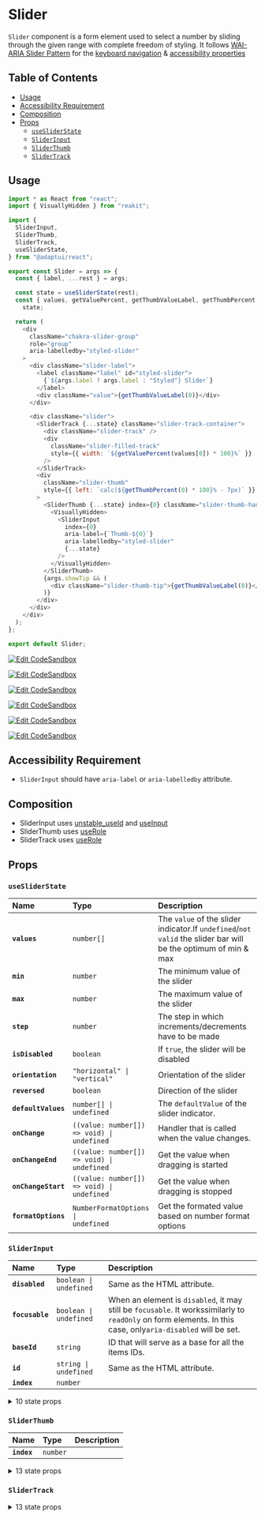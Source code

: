 # Slider

`Slider` component is a form element used to select a number by sliding through
the given range with complete freedom of styling. It follows
[WAI-ARIA Slider Pattern](https://www.w3.org/TR/wai-aria-practices-1.2/#slider)
for the
[keyboard navigation](https://www.w3.org/TR/wai-aria-practices-1.2/#slider_kbd_interaction)
&
[accessibility properties](https://www.w3.org/TR/wai-aria-practices-1.2/#slider_roles_states_props)

## Table of Contents

- [Usage](#usage)
- [Accessibility Requirement](#accessibility-requirement)
- [Composition](#composition)
- [Props](#props)
  - [`useSliderState`](#usesliderstate)
  - [`SliderInput`](#sliderinput)
  - [`SliderThumb`](#sliderthumb)
  - [`SliderTrack`](#slidertrack)

## Usage

```js
import * as React from "react";
import { VisuallyHidden } from "reakit";

import {
  SliderInput,
  SliderThumb,
  SliderTrack,
  useSliderState,
} from "@adaptui/react";

export const Slider = args => {
  const { label, ...rest } = args;

  const state = useSliderState(rest);
  const { values, getValuePercent, getThumbValueLabel, getThumbPercent } =
    state;

  return (
    <div
      className="chakra-slider-group"
      role="group"
      aria-labelledby="styled-slider"
    >
      <div className="slider-label">
        <label className="label" id="styled-slider">
          {`${args.label ? args.label : "Styled"} Slider`}
        </label>
        <div className="value">{getThumbValueLabel(0)}</div>
      </div>

      <div className="slider">
        <SliderTrack {...state} className="slider-track-container">
          <div className="slider-track" />
          <div
            className="slider-filled-track"
            style={{ width: `${getValuePercent(values[0]) * 100}%` }}
          />
        </SliderTrack>
        <div
          className="slider-thumb"
          style={{ left: `calc(${getThumbPercent(0) * 100}% - 7px)` }}
        >
          <SliderThumb {...state} index={0} className="slider-thumb-handle">
            <VisuallyHidden>
              <SliderInput
                index={0}
                aria-label={`Thumb-${0}`}
                aria-labelledby="styled-slider"
                {...state}
              />
            </VisuallyHidden>
          </SliderThumb>
          {args.showTip && (
            <div className="slider-thumb-tip">{getThumbValueLabel(0)}</div>
          )}
        </div>
      </div>
    </div>
  );
};

export default Slider;
```

[![Edit CodeSandbox](https://img.shields.io/badge/Single%20Slider-Open%20On%20CodeSandbox-%230971f1?style=for-the-badge&logo=codesandbox&labelColor=151515)](https://codesandbox.io/s/wqe8x)

[![Edit CodeSandbox](https://img.shields.io/badge/Single%20Origin%20Slider-Open%20On%20CodeSandbox-%230971f1?style=for-the-badge&logo=codesandbox&labelColor=151515)](https://codesandbox.io/s/myoqv)

[![Edit CodeSandbox](https://img.shields.io/badge/Single%20Reversed%20Slider-Open%20On%20CodeSandbox-%230971f1?style=for-the-badge&logo=codesandbox&labelColor=151515)](https://codesandbox.io/s/jv5dw)

[![Edit CodeSandbox](https://img.shields.io/badge/Single%20Vertical%20Slider-Open%20On%20CodeSandbox-%230971f1?style=for-the-badge&logo=codesandbox&labelColor=151515)](https://codesandbox.io/s/gph2l)

[![Edit CodeSandbox](https://img.shields.io/badge/Range%20Slider-Open%20On%20CodeSandbox-%230971f1?style=for-the-badge&logo=codesandbox&labelColor=151515)](https://codesandbox.io/s/d02dk)

[![Edit CodeSandbox](https://img.shields.io/badge/Multi%20Slider-Open%20On%20CodeSandbox-%230971f1?style=for-the-badge&logo=codesandbox&labelColor=151515)](https://codesandbox.io/s/0rvot)

## Accessibility Requirement

- `SliderInput` should have `aria-label` or `aria-labelledby` attribute.

## Composition

- SliderInput uses [unstable_useId](https://reakit.io/docs/id) and
  [useInput](https://reakit.io/docs/input/)
- SliderThumb uses [useRole](https://reakit.io/docs/role)
- SliderTrack uses [useRole](https://reakit.io/docs/role)

## Props

### `useSliderState`

| Name                | Type                                                      | Description                                                                                                    |
| :------------------ | :-------------------------------------------------------- | :------------------------------------------------------------------------------------------------------------- |
| **`values`**        | <code>number[]</code>                                     | The `value` of the slider indicator.If `undefined`/`not valid` the slider bar will be the optimum of min & max |
| **`min`**           | <code>number</code>                                       | The minimum value of the slider                                                                                |
| **`max`**           | <code>number</code>                                       | The maximum value of the slider                                                                                |
| **`step`**          | <code>number</code>                                       | The step in which increments/decrements have to be made                                                        |
| **`isDisabled`**    | <code>boolean</code>                                      | If `true`, the slider will be disabled                                                                         |
| **`orientation`**   | <code>&#34;horizontal&#34; \| &#34;vertical&#34;</code>   | Orientation of the slider                                                                                      |
| **`reversed`**      | <code>boolean</code>                                      | Direction of the slider                                                                                        |
| **`defaultValues`** | <code>number[] \| undefined</code>                        | The `defaultValue` of the slider indicator.                                                                    |
| **`onChange`**      | <code>((value: number[]) =&#62; void) \| undefined</code> | Handler that is called when the value changes.                                                                 |
| **`onChangeEnd`**   | <code>((value: number[]) =&#62; void) \| undefined</code> | Get the value when dragging is started                                                                         |
| **`onChangeStart`** | <code>((value: number[]) =&#62; void) \| undefined</code> | Get the value when dragging is stopped                                                                         |
| **`formatOptions`** | <code>NumberFormatOptions \| undefined</code>             | Get the formated value based on number format options                                                          |

### `SliderInput`

| Name            | Type                              | Description                                                                                                                                                  |
| :-------------- | :-------------------------------- | :----------------------------------------------------------------------------------------------------------------------------------------------------------- |
| **`disabled`**  | <code>boolean \| undefined</code> | Same as the HTML attribute.                                                                                                                                  |
| **`focusable`** | <code>boolean \| undefined</code> | When an element is `disabled`, it may still be `focusable`. It workssimilarly to `readOnly` on form elements. In this case, only`aria-disabled` will be set. |
| **`baseId`**    | <code>string</code>               | ID that will serve as a base for all the items IDs.                                                                                                          |
| **`id`**        | <code>string \| undefined</code>  | Same as the HTML attribute.                                                                                                                                  |
| **`index`**     | <code>number</code>               |                                                                                                                                                              |

<details><summary>10 state props</summary>
> These props are returned by the state hook. You can spread them into this component (`{...state}`) or pass them separately. You can also provide these props from your own state logic.

| Name                     | Type                                                    | Description                                                                                       |
| :----------------------- | :------------------------------------------------------ | :------------------------------------------------------------------------------------------------ |
| **`step`**               | <code>number</code>                                     | The step in which increments/decrements have to be made                                           |
| **`isDisabled`**         | <code>boolean</code>                                    | If `true`, the slider will be disabled                                                            |
| **`orientation`**        | <code>&#34;horizontal&#34; \| &#34;vertical&#34;</code> | Orientation of the slider                                                                         |
| **`getThumbMinValue`**   | <code>(index: number) =&#62; number</code>              | Returns the min values for the index                                                              |
| **`getThumbMaxValue`**   | <code>(index: number) =&#62; number</code>              | Returns the max values for the index                                                              |
| **`getThumbValueLabel`** | <code>(index: number) =&#62; string</code>              | Returns the formatted thumb value based on it's index                                             |
| **`registerInput`**      | <code>(item: Item) =&#62; void</code>                   | Register the inputs on mount                                                                      |
| **`unregisterInput`**    | <code>(id: string) =&#62; void</code>                   | Unregister the inputs on mount                                                                    |
| **`setFocusedThumb`**    | <code>(index: number \| undefined) =&#62; void</code>   | Set currently Focused Thumb                                                                       |
| **`setThumbValue`**      | <code>(index: number, value: number) =&#62; void</code> | Sets value for thumb. The actually value set will be clamped androunded according to min/max/step |

</details>

### `SliderThumb`

| Name        | Type                | Description |
| :---------- | :------------------ | :---------- |
| **`index`** | <code>number</code> |             |

<details><summary>13 state props</summary>
> These props are returned by the state hook. You can spread them into this component (`{...state}`) or pass them separately. You can also provide these props from your own state logic.

| Name                   | Type                                                        | Description                                                                                       |
| :--------------------- | :---------------------------------------------------------- | :------------------------------------------------------------------------------------------------ |
| **`step`**             | <code>number</code>                                         | The step in which increments/decrements have to be made                                           |
| **`isDisabled`**       | <code>boolean</code>                                        | If `true`, the slider will be disabled                                                            |
| **`orientation`**      | <code>&#34;horizontal&#34; \| &#34;vertical&#34;</code>     | Orientation of the slider                                                                         |
| **`reversed`**         | <code>boolean</code>                                        | Direction of the slider                                                                           |
| **`trackRef`**         | <code>RefObject&#60;HTMLElement \| null&#62;</code>         | The track slider element.                                                                         |
| **`focusedThumb`**     | <code>number \| undefined</code>                            | Currently focused thumb                                                                           |
| **`getThumbValue`**    | <code>(index: number) =&#62; number</code>                  | Get Thumb value based on its index                                                                |
| **`getThumbPercent`**  | <code>(index: number) =&#62; number</code>                  | Returns the value offset as a percentage from 0 to 1.                                             |
| **`inputs`**           | <code>Item[]</code>                                         | Get all the inputs in the DOM                                                                     |
| **`setThumbValue`**    | <code>(index: number, value: number) =&#62; void</code>     | Sets value for thumb. The actually value set will be clamped androunded according to min/max/step |
| **`setThumbEditable`** | <code>(index: number, editable: boolean) =&#62; void</code> | Set true if the thumb registered is editable                                                      |
| **`setThumbDragging`** | <code>(index: number, dragging: boolean) =&#62; void</code> | set dragging true if the thumb registered is being currently dragged                              |
| **`setThumbPercent`**  | <code>(index: number, percent: number) =&#62; void</code>   | Sets value for thumb by percent offset (between 0 and 1)                                          |

</details>

### `SliderTrack`

<details><summary>13 state props</summary>
> These props are returned by the state hook. You can spread them into this component (`{...state}`) or pass them separately. You can also provide these props from your own state logic.

| Name                   | Type                                                        | Description                                                                                                    |
| :--------------------- | :---------------------------------------------------------- | :------------------------------------------------------------------------------------------------------------- |
| **`values`**           | <code>number[]</code>                                       | The `value` of the slider indicator.If `undefined`/`not valid` the slider bar will be the optimum of min & max |
| **`isDisabled`**       | <code>boolean</code>                                        | If `true`, the slider will be disabled                                                                         |
| **`orientation`**      | <code>&#34;horizontal&#34; \| &#34;vertical&#34;</code>     | Orientation of the slider                                                                                      |
| **`reversed`**         | <code>boolean</code>                                        | Direction of the slider                                                                                        |
| **`trackRef`**         | <code>RefObject&#60;HTMLElement \| null&#62;</code>         | The track slider element.                                                                                      |
| **`getThumbPercent`**  | <code>(index: number) =&#62; number</code>                  | Returns the value offset as a percentage from 0 to 1.                                                          |
| **`getPercentValue`**  | <code>(percent: number) =&#62; number</code>                | Converts a percent along track (between 0 and 1) to the corresponding value                                    |
| **`isThumbEditable`**  | <code>(index: number) =&#62; boolean</code>                 | Get editableThumb based on the index                                                                           |
| **`isThumbDragging`**  | <code>(index: number) =&#62; boolean</code>                 | Whether a specific index is being dragged                                                                      |
| **`setFocusedThumb`**  | <code>(index: number \| undefined) =&#62; void</code>       | Set currently Focused Thumb                                                                                    |
| **`setThumbValue`**    | <code>(index: number, value: number) =&#62; void</code>     | Sets value for thumb. The actually value set will be clamped androunded according to min/max/step              |
| **`setThumbDragging`** | <code>(index: number, dragging: boolean) =&#62; void</code> | set dragging true if the thumb registered is being currently dragged                                           |
| **`setThumbPercent`**  | <code>(index: number, percent: number) =&#62; void</code>   | Sets value for thumb by percent offset (between 0 and 1)                                                       |

</details>
